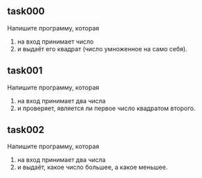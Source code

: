 ## task000
Напишите программу, которая
1. на вход принимает число 
2. и выдаёт его квадрат (число умноженное на само себя).

## task001
Напишите программу, которая 
1. на вход принимает два числа 
2. и проверяет, является ли первое число квадратом второго.

## task002
Напишите программу, которая
1. на вход принимает два числа
2. и выдаёт, какое число большее, а какое меньшее.